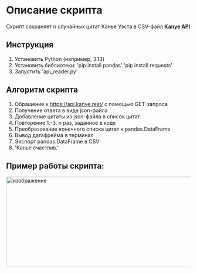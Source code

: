 # Описание скрипта
Скрипт сохраняет n случайных цитат Канье Уэста в CSV-файл
[**Kanye API**](https://api.kanye.rest/)
## Инструкция
1. Установить Python (например, 3.13)
2. Установить библиотеки:
    'pip install pandas'
    'pip install requests'
3. Запустить 'api_reader.py'
## Алгоритм скрипта
1. Обращение к https://api.kanye.rest/ с помощью GET-запроса
2. Получение ответа в виде json-файла
3. Добавление цитаты из json-файла в список цитат
4. Повторение 1.-3. n раз, заданное в коде
5. Преобразование конечного списка цитат к pandas.DataFrame
6. Вывод датафрейма в терминал
7. Экспорт pandas.DataFrame в CSV
8. 'Канье счастлив.'
## Пример работы скрипта:
<img width="980" height="247" alt="изображение" src="https://github.com/user-attachments/assets/4cb2e2fa-6f03-4191-91ee-f062fdd910a4" />


